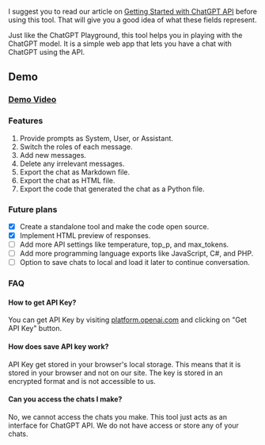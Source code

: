 I suggest you to read our article on [Getting Started with ChatGPT API](https://aneejian.com/getting-started-chat-gpt-api-comprehensive-guide/) before using this tool. That will give you a good idea of what these fields represent.

Just like the ChatGPT Playground, this tool helps you in playing with the ChatGPT model. It is a simple web app that lets you have a chat with ChatGPT using the API.

## Demo

### [Demo Video](https://www.youtube.com/watch?v=yoMCwhHqUDE)

### Features

1. Provide prompts as System, User, or Assistant.
2. Switch the roles of each message.
3. Add new messages.
4. Delete any irrelevant messages.
5. Export the chat as Markdown file.
6. Export the chat as HTML file.
7. Export the code that generated the chat as a Python file.

### Future plans

- [x] Create a standalone tool and make the code open source.
- [x] Implement HTML preview of responses.
- [ ] Add more API settings like temperature, top_p, and max_tokens.
- [ ] Add more programming language exports like JavaScript, C#, and PHP.
- [ ] Option to save chats to local and load it later to continue conversation.

### FAQ

#### How to get API Key?

You can get API Key by visiting [platform.openai.com](https://platform.openai.com/account/api-keys) and clicking on "Get API Key" button.

#### How does save API key work?

API Key get stored in your browser's local storage. This means that it is stored in your browser and not on our site. The key is stored in an encrypted format and is not accessible to us.

#### Can you access the chats I make?

No, we cannot access the chats you make. This tool just acts as an interface for ChatGPT API. We do not have access or store any of your chats.
